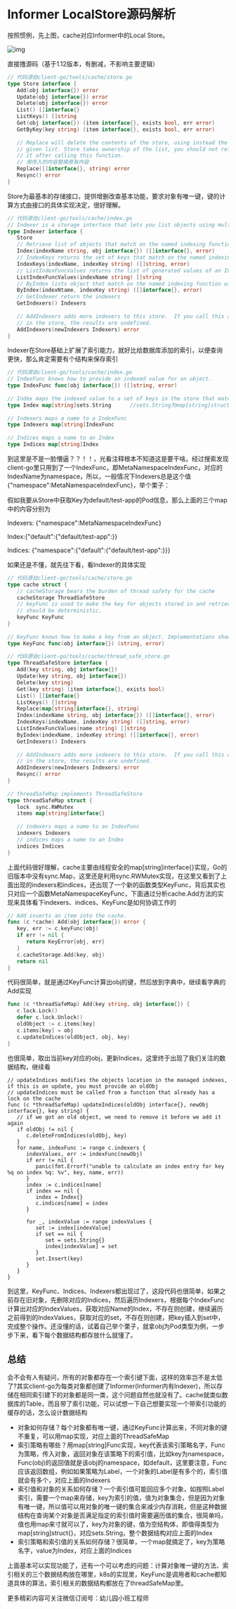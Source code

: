 # Informer LocalStore源码解析


 按照惯例，先上图，cache对应Informer中的Local Store。

![img](./informer.jpeg)

直接撸源码（基于1.12版本，有删减，不影响主要逻辑）

```go
// 代码源自client-go/tools/cache/store.go
type Store interface {
   Add(obj interface{}) error
   Update(obj interface{}) error
   Delete(obj interface{}) error
   List() []interface{}
   ListKeys() []string
   Get(obj interface{}) (item interface{}, exists bool, err error)
   GetByKey(key string) (item interface{}, exists bool, err error)
 
   // Replace will delete the contents of the store, using instead the
   // given list. Store takes ownership of the list, you should not reference
   // it after calling this function.
   // 用传入的内容替换原有内容
   Replace([]interface{}, string) error
   Resync() error
}
```

Store为最基本的存储接口，提供增删改查基本功能，要求对象有唯一键，键的计算方式由接口的具体实现决定，很好理解。

```go
// 代码源自client-go/tools/cache/index.go
// Indexer is a storage interface that lets you list objects using multiple indexing functions
type Indexer interface {
   Store
   // Retrieve list of objects that match on the named indexing function
   Index(indexName string, obj interface{}) ([]interface{}, error)
   // IndexKeys returns the set of keys that match on the named indexing function.
   IndexKeys(indexName, indexKey string) ([]string, error)
   // ListIndexFuncValues returns the list of generated values of an Index func
   ListIndexFuncValues(indexName string) []string
   // ByIndex lists object that match on the named indexing function with the exact key
   ByIndex(indexNtame, indexKey string) ([]interface{}, error)
   // GetIndexer return the indexers
   GetIndexers() Indexers
 
   // AddIndexers adds more indexers to this store.  If you call this after you already have data
   // in the store, the results are undefined.
   AddIndexers(newIndexers Indexers) error
}
```

Indexer在Store基础上扩展了索引能力，就好比给数据库添加的索引，以便查询更快，那么肯定需要有个结构来保存索引

```go
// 代码源自client-go/tools/cache/index.go
// IndexFunc knows how to provide an indexed value for an object.
type IndexFunc func(obj interface{}) ([]string, error)
  
// Index maps the indexed value to a set of keys in the store that match on that value
type Index map[string]sets.String      //sets.String为map[string]struct{}类型，减少内存占用
 
// Indexers maps a name to a IndexFunc
type Indexers map[string]IndexFunc
 
// Indices maps a name to an Index
type Indices map[string]Index
```

到这里是不是一脸懵逼？？！！，光看注释根本不知道这是要干啥。经过搜索发现client-go里只用到了一个IndexFunc，即MetaNamespaceIndexFunc，对应的IndexName为namespace，所以，一般情况下Indexers总是这个值{"namespace":MetaNamespaceIndexFunc}，举个栗子：

假如我要从Store中获取Key为default/test-app的Pod信息，那么上面的三个map中的内容分别为

Indexers: {"namespace":MetaNamespaceIndexFunc}

Index:{"default":{"default/test-app":}}

Indices: {"namespace":{"default":{"default/test-app":}}}

如果还是不懂，就先往下看，看Indexer的具体实现

```go
// 代码源自client-go/tools/cache/store.go
type cache struct {
   // cacheStorage bears the burden of thread safety for the cache
   cacheStorage ThreadSafeStore
   // keyFunc is used to make the key for objects stored in and retrieved from items, and
   // should be deterministic.
   keyFunc KeyFunc
}
  
// KeyFunc knows how to make a key from an object. Implementations should be deterministic.
type KeyFunc func(obj interface{}) (string, error)
  
// 代码源自client-go/tools/cache/thread_safe_store.go
type ThreadSafeStore interface {
   Add(key string, obj interface{})
   Update(key string, obj interface{})
   Delete(key string)
   Get(key string) (item interface{}, exists bool)
   List() []interface{}
   ListKeys() []string
   Replace(map[string]interface{}, string)
   Index(indexName string, obj interface{}) ([]interface{}, error)
   IndexKeys(indexName, indexKey string) ([]string, error)
   ListIndexFuncValues(name string) []string
   ByIndex(indexName, indexKey string) ([]interface{}, error)
   GetIndexers() Indexers
 
   // AddIndexers adds more indexers to this store.  If you call this after you already have data
   // in the store, the results are undefined.
   AddIndexers(newIndexers Indexers) error
   Resync() error
}
 
// threadSafeMap implements ThreadSafeStore
type threadSafeMap struct {
   lock  sync.RWMutex
   items map[string]interface{}
 
   // indexers maps a name to an IndexFunc
   indexers Indexers
   // indices maps a name to an Index
   indices Indices
}
```

上面代码很好理解，cache主要由线程安全的map[string]interface{}实现，Go的旧版本中没有sync.Map，这里还是利用sync.RWMutex实现，在这里又看到了上面出现的indexers和indices，还出现了一个新的函数类型KeyFunc，背后其实也只对应一个函数MetaNamespaceKeyFunc，下面通过分析cache.Add方法的实现来具体看下indexers、indices、KeyFunc是如何协调工作的

```go
// Add inserts an item into the cache.
func (c *cache) Add(obj interface{}) error {
   key, err := c.keyFunc(obj)
   if err != nil {
      return KeyError{obj, err}
   }
   c.cacheStorage.Add(key, obj)
   return nil
}
```

代码很简单，就是通过KeyFunc计算出obj的键，然后放到字典中，继续看字典的Add实现

```go
func (c *threadSafeMap) Add(key string, obj interface{}) {
   c.lock.Lock()
   defer c.lock.Unlock()
   oldObject := c.items[key]
   c.items[key] = obj
   c.updateIndices(oldObject, obj, key)
}
```

也很简单，取出当前key对应的obj，更新Indices，这里终于出现了我们关注的数据结构，继续看

```
// updateIndices modifies the objects location in the managed indexes, if this is an update, you must provide an oldObj
// updateIndices must be called from a function that already has a lock on the cache
func (c *threadSafeMap) updateIndices(oldObj interface{}, newObj interface{}, key string) {
   // if we got an old object, we need to remove it before we add it again
   if oldObj != nil {
      c.deleteFromIndices(oldObj, key)
   }
   for name, indexFunc := range c.indexers {
      indexValues, err := indexFunc(newObj)
      if err != nil {
         panic(fmt.Errorf("unable to calculate an index entry for key %q on index %q: %v", key, name, err))
      }
      index := c.indices[name]
      if index == nil {
         index = Index{}
         c.indices[name] = index
      }
 
      for _, indexValue := range indexValues {
         set := index[indexValue]
         if set == nil {
            set = sets.String{}
            index[indexValue] = set
         }
         set.Insert(key)
      }
   }
}
```

到这里，KeyFunc、Indices、Indexers都出现过了，这段代码也很简单，如果之前存在旧对象，先删除对应的Indices，然后遍历Indexers，根据每个IndexFunc计算出对应的IndexValues，获取对应Name的Index，不存在则创建，继续遍历之前得到的IndexValues，获取对应的set，不存在则创建，把key插入到set中，完成整个操作。还没懂的话，试着自己举个栗子，就拿obj为Pod类型为例，一步步下来，看下每个数据结构都存放什么就懂了。

## 总结

会不会有人有疑问，所有的对象都存在一个索引键下面，这样的效率岂不是太低了?其实client-go为每类对象都创建了Informer(Informer内有Indexer)，所以存储在相同索引建下的对象都是同一类，这个问题自然也就没有了。cache就类似数据库的Table，而且带了索引功能，可以试想一下自己想要实现一个带索引功能的缓存的话，怎么设计数据结构

- 对象如何存储？每个对象都有唯一键，通过KeyFunc计算出来，不同对象的键不重复，可以用map实现，对应上面的ThreadSafeMap
- 索引策略有哪些？用map[string]Func实现，key代表该索引策略名字，Func为策略，传入对象，返回对象在该策略下的索引值，比如key为namespace，Func(obj)的返回值就是该obj的namespace，如default，这里要注意，Func应该返回数组，例如如果策略为Label，一个对象的Label是有多个的，索引值就会有多个，对应上面的Indexers
- 索引值和对象的关系如何存储？一个索引值可能回应多个对象，如按照Label索引，需要一个map来存储，key为索引的值，值为对象集合，但是因为对象有唯一键，所以值可以用对象的唯一键的集合来减少内存消耗，但是这种数据结构在查询某个对象是否满足指定的索引值时需要遍历值的集合，很简单吗，值也用map来寸就可以了，key为对象的键，值为空结构体，即值得类型为map[string]struct{}，对应sets.String，整个数据结构对应上面的Index
- 索引策略和索引值的关系如何存储？很简单，一个map就搞定了，key为策略名字，value为Index，对应上面的Indices

上面基本可以实现功能了，还有一个可以考虑的问题：计算对象唯一键的方法、索引相关的三个数据结构放在哪里，k8s的实现里，KeyFunc是调用者和cache都知道具体的算法，索引相关的数据结构都放在了threadSafeMap里。

 

更多精彩内容可关注微信订阅号：幼儿园小班工程师





 
